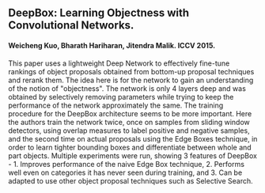 ## DeepBox: Learning Objectness with Convolutional Networks. 

#### Weicheng Kuo, Bharath Hariharan, Jitendra Malik. ICCV 2015. 

This paper uses a lightweight Deep Network to effectively fine-tune rankings of object proposals obtained from bottom-up proposal techniques and rerank them. The idea here is for the network to gain an understanding of the notion of "objectness". The network is only 4 layers deep and was obtained by selectively removing parameters while trying to keep the performance of the network approximately the same. The training procedure for the DeepBox architecture seems to be more important. Here the authors train the network twice, once on samples from sliding window detectors, using overlap measures to label positive and negative samples, and the second time on actual proposals using the Edge Boxes technique, in order to learn tighter bounding boxes and differentiate between whole and part objects. Multiple experiments were run, showing 3 features of DeepBox - 1. Improves performance of the naive Edge Box technique, 2. Performs well even on categories it has never seen during training, and 3. Can be adapted to use other object proposal techniques such as Selective Search.